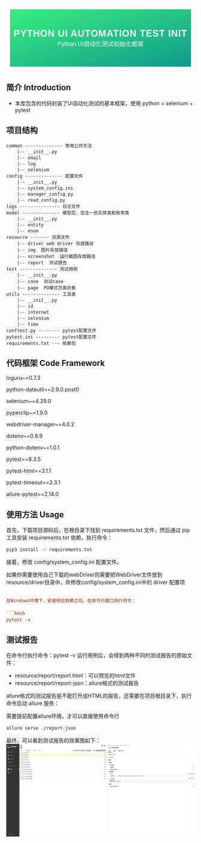 <div style="font-family: 'Kanit', sans-serif;text-align: center;border: 10px solid #fff;box-shadow: 1px 1px 2px #e6e6e6;background: linear-gradient(to left top, #11998e, #38ef7d); padding: 50px 0;">
<div style="color: #fff;">
    <h3 style="font-size: 25px;font-weight: 600;letter-spacing: 1px;text-transform: uppercase;margin: 0;">
       Python UI Automation Test Init
    </h3>
    <span style="font-size: 16px;text-transform: capitalize;">
    	Python UI自动化测试初始化框架
    </span>
</div>
</div>

## 简介 Introduction

- 本库包含的代码封装了UI自动化测试的基本框架，使用 python + selenium + pytest

## 项目结构
```
common -------------- 常用公共方法
    |-- __init__.py
    |-- email
    |-- log
    |-- selenium
config -------------- 配置文件
    |-- __init__.py
    |-- system_config.ini
    |-- manager_config.py
    |-- read_config.py
logs --------------- 日志文件
model -------------- 模型层，包含一些实体类和枚举类
    |-- __init__.py
    |-- entity
    |-- enum
resource ------- 资源文件
    |-- driver web driver 存放路径
    |-- img  图片存放路径
    |-- screenshot  运行截图存放路径
    |-- report  测试报告
test -------------- 测试用例
    |-- __init__.py
    |-- case  测试case
    |-- page  PO模式页面对象
utils -------------- 工具类
    |-- __init__.py
    |-- id
    |-- internet
    |-- selenium
    |-- time
conftest.py -------- pytest配置文件
pytest.ini --------- pytest配置文件
requirements.txt --- 依赖包
```

## 代码框架 Code Framework

loguru~=0.7.3

python-dateutil==2.9.0.post0

selenium~=4.29.0

pyperclip~=1.9.0

webdriver-manager~=4.0.2

dotenv~=0.9.9

python-dotenv~=1.0.1

pytest==8.3.5

pytest-html==3.1.1

pytest-timeout==2.3.1

allure-pytest==2.14.0


## 使用方法 Usage

首先，下载项目源码后，在根目录下找到 requirements.txt 文件，然后通过 pip 工具安装 requirements.txt 依赖，执行命令：

```bash
pip3 install -r requirements.txt
```
接着，修改 config/system_config.ini 配置文件。

如果你需要使用自己下载的webDriver则需要把WebDriver文件放到 resource/driver目录中，并修改config/system_config.ini中的 driver 配置项
```ini

在Windows环境下，安装相应依赖之后，在命令行窗口执行命令：

```bash
pytest -v
```

## 测试报告
在命令行执行命令：pytest -v 运行用例后，会得到两种不同的测试报告的原始文件：
- resource/report/report.html：可以预览的html文件
- resource/report/report-json：allure格式的测试报告

allure格式的测试报告是不能打开成HTML的报告，还需要在项目根目录下，执行命令启动 allure 服务：

需要提前配置allure环境，才可以直接使用命令行
```bash
allure serve ./report-json
```
最终，可以看到测试报告的效果图如下：
![./resource/img/img.png](resource/img/img.png)